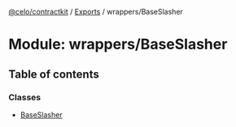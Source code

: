 [@celo/contractkit](../README.md) / [Exports](../modules.md) / wrappers/BaseSlasher

# Module: wrappers/BaseSlasher

## Table of contents

### Classes

- [BaseSlasher](../classes/wrappers_BaseSlasher.BaseSlasher.md)
